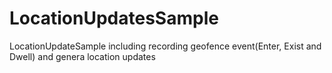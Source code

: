 # LocationUpdatesSample
LocationUpdateSample including recording geofence event(Enter, Exist and Dwell) and genera location updates
